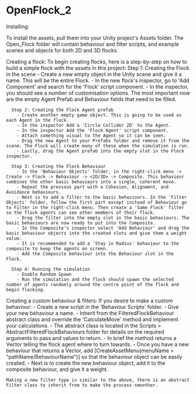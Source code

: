 # OpenFlock_2

Installing:

To install the assets, pull them into your Unity project's Assets folder. The Open_Flock folder will contain behaviour and filter scripts, and example scenes and objects for both 2D and 3D flocks.
    
  Creating a flock:
    To begin creating flocks, here is a step-by-step on how to build a simple flock with the assets in this project:
      Step 1: Creating the Flock in the scene
        - Create a new empty object in the Unity scene and give it a name. This will be the entire Flock.
        - In the new flock's inspector, go to 'Add Component' and search for the 'Flock' script component.
        - In the inspector, you should see a number of customisation options. The most important now are the empty Agent Prefab and Behaviour fields that need to be filled.
      
      Step 2: Creating the Flock Agent prefab
        - Create another empty game object. This is going to be used as each Agent in the flock.
        - In the inspector Add a 'Circle Collider 2D' to the Agent.
        - In the inspector Add the 'Flock Agent' script component.
        - Attach something visual to the Agent so it can be seen.
        - Drag the new Agent to your Prefabs folder and remove it from the scene. The Flock will create many of these when the simulation is run.
        - Lastly, drag the Agent prefab into the empty slot in the Flock inspector.
      
      Step 3: Creating the Flock Behaviour
        - In the 'Behaviour Objects' folder, in the right-click menu -> Create -> Flock -> Behaviour -> <2D/3D> -> Composite. This behaviour combines the other basic behaviours into a single, coherent move.
        - Repeat the previous part with a Cohesion, Alignment, and Avoidance behaviours.
        - Next is to add a filter to the basic behaviours. In the 'Filter Objects' folder, follow the first part except instead of Behaviour go to Filter in the right-click menu. Then create a 'Same Flock' filter so the flock agents can see other members of their flock.
        - Drag the filter into the empty slot in the basic behaviours. The basic behaviours are now ready to put into the Composite. 
        - In the Composite's inspector select 'Add Behaviour' and drag the basic behaviour objects into the created slots and give them a weight value.
        - It is recommended to add a 'Stay in Radius' behaviour to the composite to keep the agents on screen.
        - Add the Composite behaviour into the Behaviour slot in the Flock.
      
      Step 4: Running the simulation
        - Enable Random Spawn
        - Run the simulation and the flock should spawn the selected number of agents randomly around the centre point of the flock and begin flocking.
  
  Creating a custom behaviour & filters:
    If you desire to make a custom behaviour:
      - Create a new script in the 'Behaviour Scripts' folder.
      - Give your new behaviour a name.
      - Inherit from the FilteredFlockBehaviour abstract class and override the 'CalculateMove' method and implement your calculations.
      - The abstract class is located in the Scripts > AbstractFilteredFlockBehaviours folder for details on the required arguments to pass and values to return.
      - In brief the method returns a Vector telling the flock agent where to turn towards.
      - Once you have a new behaviour that returns a Vector, add [CreateAssetMenu(menuName = "pathName/BehaviourName")] so that the behaviour object can be easily created.
      - Next is to create the new behaviour object, add it to the composite behaviour, and give it a weight.
    
    Making a new filter type is similar to the above, there is an abstract Filter class to inherit from to make the process smoother.
